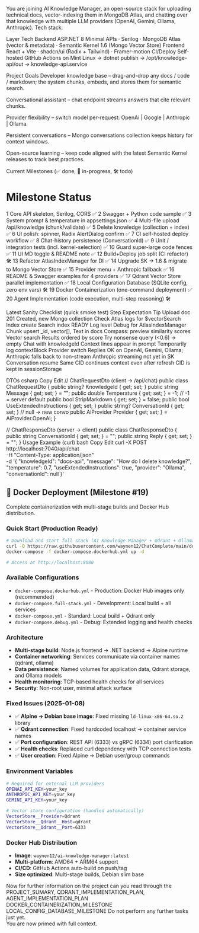 You are joining AI Knowledge Manager, an open-source stack for uploading technical docs, vector-indexing them in MongoDB Atlas, and chatting over that knowledge with multiple LLM providers (OpenAI, Gemini, Ollama, Anthropic).
Tech stack:

Layer	Tech
Backend	ASP.NET 8 Minimal APIs · Serilog · MongoDB Atlas (vector & metadata) · Semantic Kernel 1.6 (Mongo Vector Store)
Frontend	React + Vite · shadcn/ui (Radix + Tailwind) · Framer-motion
CI/Deploy	Self-hosted GitHub Actions on Mint Linux → dotnet publish → /opt/knowledge-api/out → knowledge-api.service

Project Goals
Developer knowledge base – drag-and-drop any docs / code / markdown; the system chunks, embeds, and stores them for semantic search.

Conversational assistant – chat endpoint streams answers that cite relevant chunks.

Provider flexibility – switch model per-request: OpenAi | Google | Anthropic | Ollama.

Persistent conversations – Mongo conversations collection keeps history for context windows.

Open-source learning – keep code aligned with the latest Semantic Kernel releases to track best practices.

Current Milestones (✅ done, 🔄 in-progress, 🛠️ todo)
#	Milestone	Status
1	Core API skeleton, Serilog, CORS	✅
2	Swagger + Python code sample	✅
3	System prompt & temperature in appsettings.json	✅
4	Multi-file upload /api/knowledge (chunk/validate)	✅
5	Delete knowledge (collection + index)	✅
6	UI polish: spinner, Radix AlertDialog confirm	✅
7	CI self-hosted deploy workflow	✅
8	Chat-history persistence (ConversationId)	✅
9	Unit / integration tests (incl. kernel-selection)	✅
10	Guard super-large code fences	✅
11	UI MD toggle & README note	✅
12	Build+Deploy job split (CI refactor)	🛠️
13	Refactor AtlasIndexManager for DI	✅
14	Upgrade SK → 1.6 & migrate to Mongo Vector Store	✅
15	Provider menu + Anthropic fallback	✅
16	README & Swagger examples for 4 providers	✅
17	Qdrant Vector Store parallel implementation	✅
18	Local Configuration Database (SQLite config, zero env vars)	🛠️
19	Docker Containerization (one-command deployment)	✅
20	Agent Implementation (code execution, multi-step reasoning)	🛠️

Latest Sanity Checklist (quick smoke test)
Step	Expectation	Tip
Upload doc	201 Created, new Mongo collection	Check Atlas logs for $vectorSearch
Index create	Search index READY	Log level Debug for AtlasIndexManager
Chunk upsert	_id, vector[], Text in docs	Compass: preview similarity scores
Vector search	Results ordered by score	Try nonsense query (<0.6) → empty
Chat with knowledgeId	Context lines appear in prompt	Temporarily log contextBlock
Provider switch	Replies OK on OpenAI, Gemini, Ollama; Anthropic falls back to non-stream	Anthropic streaming not yet in SK
Conversation resume	Same CID continues context even after refresh	CID is kept in sessionStorage

DTOs
csharp
Copy
Edit
// ChatRequestDto   (client → /api/chat)
public class ChatRequestDto {
    public string? KnowledgeId { get; set; }
    public string  Message { get; set; } = "";
    public double  Temperature { get; set; } = -1;      // -1 = server default
    public bool    StripMarkdown { get; set; } = false;
    public bool    UseExtendedInstructions { get; set; }
    public string? ConversationId { get; set; }         // null → new convo
    public AiProvider Provider { get; set; } = AiProvider.OpenAi;
}

// ChatResponseDto  (server → client)
public class ChatResponseDto {
    public string ConversationId { get; set; } = "";
    public string Reply { get; set; } = "";
}
Usage Example (curl)
bash
Copy
Edit
curl -X POST http://localhost:7040/api/chat \
  -H "Content-Type: application/json" \
  -d '{
        "knowledgeId": "docs-api",
        "message": "How do I delete knowledge?",
        "temperature": 0.7,
        "useExtendedInstructions": true,
        "provider": "Ollama",
        "conversationId": null
      }'

## 🐳 Docker Deployment (Milestone #19)

Complete containerization with multi-stage builds and Docker Hub distribution.

### Quick Start (Production Ready)
```bash
# Download and start full stack (AI Knowledge Manager + Qdrant + Ollama)
curl -O https://raw.githubusercontent.com/waynen12/ChatComplete/main/docker-compose.dockerhub.yml
docker-compose -f docker-compose.dockerhub.yml up -d

# Access at http://localhost:8080
```

### Available Configurations
- `docker-compose.dockerhub.yml` - Production: Docker Hub images only (recommended)
- `docker-compose.full-stack.yml` - Development: Local build + all services
- `docker-compose.yml` - Standard: Local build + Qdrant only
- `docker-compose.debug.yml` - Debug: Extended logging and health checks

### Architecture
- **Multi-stage build**: Node.js frontend → .NET backend → Alpine runtime
- **Container networking**: Services communicate via container names (qdrant, ollama)  
- **Data persistence**: Named volumes for application data, Qdrant storage, and Ollama models
- **Health monitoring**: TCP-based health checks for all services
- **Security**: Non-root user, minimal attack surface

### Fixed Issues (2025-01-08)
- ✅ **Alpine → Debian base image**: Fixed missing `ld-linux-x86-64.so.2` library
- ✅ **Qdrant connection**: Fixed hardcoded localhost → container service names
- ✅ **Port configuration**: REST API (6333) vs gRPC (6334) port clarification
- ✅ **Health checks**: Replaced curl dependency with TCP connection tests
- ✅ **User creation**: Fixed Alpine → Debian user/group commands

### Environment Variables
```bash
# Required for external LLM providers
OPENAI_API_KEY=your_key
ANTHROPIC_API_KEY=your_key  
GEMINI_API_KEY=your_key

# Vector store configuration (handled automatically)
VectorStore__Provider=Qdrant
VectorStore__Qdrant__Host=qdrant
VectorStore__Qdrant__Port=6333
```

### Docker Hub Distribution
- **Image**: `waynen12/ai-knowledge-manager:latest`
- **Multi-platform**: AMD64 + ARM64 support
- **CI/CD**: GitHub Actions auto-build on push/tag
- **Size optimized**: Multi-stage builds, Debian slim base

Now for further information on the project 
 can you read through the 
 PROJECT_SUMARY, 
 QDRANT_IMPLEMENTATION_PLAN, 
 AGENT_IMPLEMENTATION_PLAN   
 DOCKER_CONTAINERIZATION_MILESTONE
 LOCAL_CONFIG_DATABASE_MILESTONE
 Do not perform any further tasks just yet.    
You are now primed with full context.
